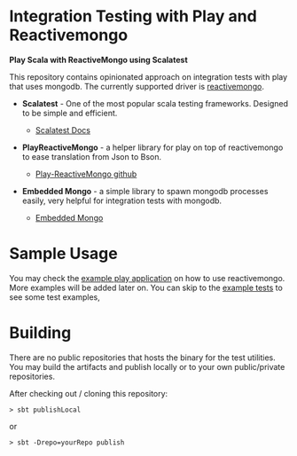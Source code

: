Integration Testing with Play and Reactivemongo
===========

**Play Scala with ReactiveMongo using Scalatest**

This repository contains opinionated approach on integration tests with play that uses mongodb. The currently supported
driver is [reactivemongo](http://reactivemongo.org/).
 
* **Scalatest** - One of the most popular scala testing frameworks. Designed to be simple and efficient.
  * [Scalatest Docs](http://www.scalatest.org/)
  
* **PlayReactiveMongo** - a helper library for play on top of reactivemongo to ease translation from Json to Bson.
  * [Play-ReactiveMongo github](https://github.com/ReactiveMongo/Play-ReactiveMongo)
  
* **Embedded Mongo**  - a simple library to spawn mongodb processes easily, very helpful for integration tests with mongodb.
  * [Embedded Mongo](https://github.com/flapdoodle-oss/de.flapdoodle.embed.mongo)
  
Sample Usage
===========
You may check the [example play application](https://github.com/clydeespeno/play-mongo-test/tree/master/play-test-app) on how 
to use reactivemongo. More examples will be added later on. You can skip to the [example tests](https://github.com/clydeespeno/play-mongo-test/tree/master/play-test-app/test) to see some test examples,

Building
===========
There are no public repositories that hosts the binary for the test utilities. You may build the artifacts and publish locally 
or to your own public/private repositories.
  
After checking out / cloning this repository:


    > sbt publishLocal
    
or

    > sbt -Drepo=yourRepo publish
